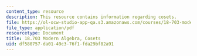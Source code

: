 ```yaml
---
content_type: resource
description: This resource contains information regarding cosets.
file: https://ol-ocw-studio-app-qa.s3.amazonaws.com/courses/18-703-modern-algebra-spring-2013/df580757da0149c376f1fda29bf82a91_MIT18_703S13_pra_l_3.pdf
file_type: application/pdf
resourcetype: Document
title: 18.703 Modern Algebra, Cosets
uid: df580757-da01-49c3-76f1-fda29bf82a91
---
```

